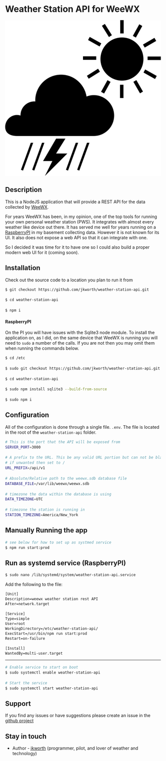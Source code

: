 <h1>Weather Station API for WeeWX</h1>
<img alt="weather icon" src="Weather_Icons_-_hi_tsra.svg.png">


## Description

This is a NodeJS application that will provide a REST API for the data collected by 
[WeeWX](http://www.weewx.com/).

For years WeeWX has been, in my opinion, one of the top tools for running your own
personal weather station (PWS). It integrates with almost every weather like device
out there. It has served me well for years running on a 
[RaspberryPI](https://www.raspberrypi.org/) in my basement collecting data. However
it is not known for its UI. It also does not expose a web API so that it can integrate
with one.

So I decided it was time for it to have one so I could also build a proper modern web
UI for it (coming soon). 

## Installation

Check out the source code to a location you plan to run it from
```bash
$ git checkout https://github.com/jkworth/weather-station-api.git

$ cd weather-station-api

$ npm i
```

#### RaspberryPI

On the PI you will have issues with the Sqlite3 node module. To install the application
on, as I did, on the same device that WeeWX is running you will need to `sudo` a number
of the calls. If you are not then you may omit them when running the commands below.

```bash
$ cd /etc

$ sudo git checkout https://github.com/jkworth/weather-station-api.git

$ cd weather-station-api

$ sudo npm install sqlite3 --build-from-source

$ sudo npm i
```

## Configuration

All of the configuration is done through a single file. `.env`. The file is located
in the root of the `weather-station-api` folder.

```bash
# This is the port that the API will be exposed from 
SERVER_PORT=3000

# A prefix to the URL. This be any valid URL portion but can not be blank.
# if unwanted then set to /
URL_PREFIX=/api/v1

# Absolute/Relative path to the weewx.sdb database file
DATABASE_FILE=/var/lib/weewx/weewx.sdb

# timezone the data within the database is using
DATA_TIMEZONE=UTC

# timezone the station is running in
STATION_TIMEZONE=America/New_York
```

## Manually Running the app

```bash
# see below for how to set up as systmed service
$ npm run start:prod
```

## Run as systemd service (RaspberryPI)
```bash
$ sudo nano /lib/systemd/system/weather-station-api.service
```

Add the following to the file:
```text
[Unit]
Description=weewx weather station rest API
After=network.target

[Service]
Type=simple
User=root
WorkingDirectory=/etc/weather-station-api/
ExecStart=/usr/bin/npm run start:prod
Restart=on-failure

[Install]
WantedBy=multi-user.target
```
---
```bash
# Enable service to start on boot
$ sudo systemctl enable weather-station-api

# Start the service
$ sudo systemctl start weather-station-api
```

## Support

If you find any issues or have suggestions please create an issue in the 
[github project](https://github.com/jkworth/weather-station-api/issues)

## Stay in touch

- Author - [jkworth]() (programmer, pilot, and lover of weather and technology)
